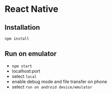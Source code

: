 # React Native

## Installation
`npm install`

## Run on emulator
- `npm start`
- localhost:port
- select `local`
- enable debug mode and file transfer on phone
- select `run on android device/emulator`